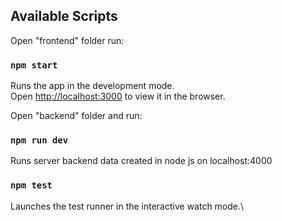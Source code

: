## Available Scripts

Open "frontend" folder run:

### `npm start`

Runs the app in the development mode.\
Open [http://localhost:3000](http://localhost:3000) to view it in the browser.


Open "backend" folder and run:

### `npm run dev`

Runs server backend data created in node js on localhost:4000


### `npm test`

Launches the test runner in the interactive watch mode.\
